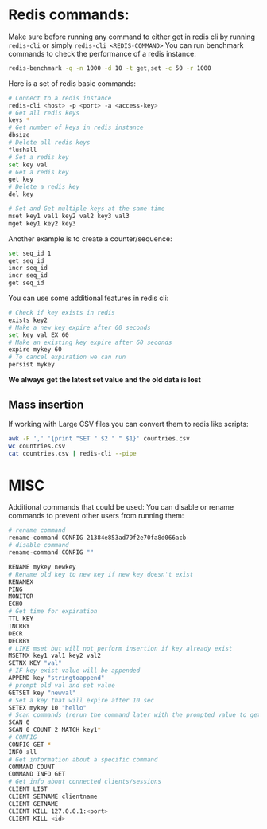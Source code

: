 # Redis commands:
Make sure before running any command to either get in redis cli by running `redis-cli` or simply `redis-cli <REDIS-COMMAND>`
You can run benchmark commands to check the performance of a redis instance:
```sh
redis-benchmark -q -n 1000 -d 10 -t get,set -c 50 -r 1000
```
Here is a set of redis basic commands:
```sh
# Connect to a redis instance
redis-cli <host> -p <port> -a <access-key>
# Get all redis keys
keys *
# Get number of keys in redis instance
dbsize
# Delete all redis keys
flushall
# Set a redis key
set key val
# Get a redis key
get key
# Delete a redis key
del key

# Set and Get multiple keys at the same time
mset key1 val1 key2 val2 key3 val3
mget key1 key2 key3
```
Another example is to create a counter/sequence:
```sh
set seq_id 1
get seq_id
incr seq_id
incr seq_id
get seq_id
```
You can use some additional features in redis cli:
```sh
# Check if key exists in redis
exists key2
# Make a new key expire after 60 seconds
set key val EX 60 
# Make an existing key expire after 60 seconds
expire mykey 60
# To cancel expiration we can run 
persist mykey
```
**We always get the latest set value and the old data is lost**

## Mass insertion

If working with Large CSV files you can convert them to redis like scripts:
```sh
awk -F ',' '{print "SET " $2 " " $1}' countries.csv
wc countries.csv
cat countries.csv | redis-cli --pipe
```
# MISC
Additional commands that could be used:
You can disable or rename commands to prevent other users from running them:
```sh
# rename command
rename-command CONFIG 21384e853ad79f2e70fa8d066acb
# disable command
rename-command CONFIG ""
```

```sh
RENAME mykey newkey
# Rename old key to new key if new key doesn't exist
RENAMEX
PING
MONITOR
ECHO 
# Get time for expiration
TTL KEY
INCRBY
DECR
DECRBY
# LIKE mset but will not perform insertion if key already exist
MSETNX key1 val1 key2 val2
SETNX KEY "val"
# IF key exist value will be appended
APPEND key "stringtoappend"
# prompt old val and set value
GETSET key "newval"
# Set a key that will expire after 10 sec
SETEX mykey 10 "hello"
# Scan commands (rerun the command later with the prompted value to get the rest)
SCAN 0 
SCAN 0 COUNT 2 MATCH key1*
# CONFIG 
CONFIG GET *
INFO all
# Get information about a specific command
COMMAND COUNT
COMMAND INFO GET
# Get info about connected clients/sessions
CLIENT LIST
CLIENT SETNAME clientname
CLIENT GETNAME
CLIENT KILL 127.0.0.1:<port>
CLIENT KILL <id>
``` 